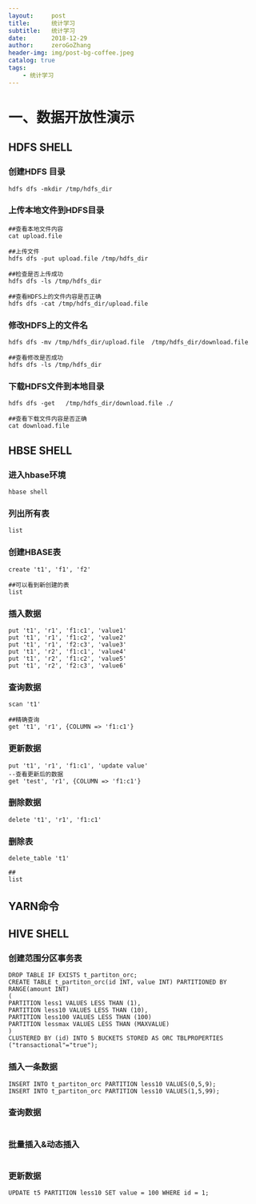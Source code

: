 ```yaml
---
layout:     post
title:      统计学习
subtitle:   统计学习
date:       2018-12-29
author:     zeroGoZhang
header-img: img/post-bg-coffee.jpeg
catalog: true
tags:
    - 统计学习
---
```

# 一、数据开放性演示

## HDFS SHELL

### 创建HDFS 目录

```
hdfs dfs -mkdir /tmp/hdfs_dir
```

### 上传本地文件到HDFS目录

```
##查看本地文件内容
cat upload.file

##上传文件
hdfs dfs -put upload.file /tmp/hdfs_dir

##检查是否上传成功
hdfs dfs -ls /tmp/hdfs_dir

##查看HDFS上的文件内容是否正确
hdfs dfs -cat /tmp/hdfs_dir/upload.file
```

### 修改HDFS上的文件名

```
hdfs dfs -mv /tmp/hdfs_dir/upload.file  /tmp/hdfs_dir/download.file

##查看修改是否成功
hdfs dfs -ls /tmp/hdfs_dir
```

### 下载HDFS文件到本地目录

```
hdfs dfs -get   /tmp/hdfs_dir/download.file ./

##查看下载文件内容是否正确
cat download.file
```

## HBSE SHELL

### 进入hbase环境

```
hbase shell
```

### 列出所有表

```
list
```

### 创建HBASE表

```
create 't1', 'f1', 'f2'

##可以看到新创建的表
list
```

### 插入数据

```
put 't1', 'r1', 'f1:c1', 'value1'
put 't1', 'r1', 'f1:c2', 'value2'
put 't1', 'r1', 'f2:c3', 'value3'
put 't1', 'r2', 'f1:c1', 'value4'
put 't1', 'r2', 'f1:c2', 'value5'
put 't1', 'r2', 'f2:c3', 'value6'
```

### 查询数据

```
scan 't1'

##精确查询
get 't1', 'r1', {COLUMN => 'f1:c1'}
```

### 更新数据

```
put 't1', 'r1', 'f1:c1', 'update value'
--查看更新后的数据
get 'test', 'r1', {COLUMN => 'f1:c1'}
```

### 删除数据

```
delete 't1', 'r1', 'f1:c1'
```

### 删除表

```
delete_table 't1'

##
list
```

## YARN命令



## HIVE SHELL

### 创建范围分区事务表

```
DROP TABLE IF EXISTS t_partiton_orc;
CREATE TABLE t_partiton_orc(id INT, value INT) PARTITIONED BY RANGE(amount INT)
(
PARTITION less1 VALUES LESS THAN (1),
PARTITION less10 VALUES LESS THAN (10),
PARTITION less100 VALUES LESS THAN (100)
PARTITION lessmax VALUES LESS THAN (MAXVALUE)
)
CLUSTERED BY (id) INTO 5 BUCKETS STORED AS ORC TBLPROPERTIES ("transactional"="true");
```

### 插入一条数据

```
INSERT INTO t_partiton_orc PARTITION less10 VALUES(0,5,9);
INSERT INTO t_partiton_orc PARTITION less10 VALUES(1,5,99);

```

### 查询数据

```

```

### 批量插入&动态插入

```

```

### 更新数据

```
UPDATE t5 PARTITION less10 SET value = 100 WHERE id = 1;
```
